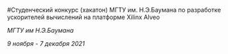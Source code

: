 #Cтуденческий конкурс (хакатон) МГТУ им. Н.Э.Баумана по разработке ускорителей вычислений на платформе Xilinx Alveo

*МГТУ им Н.Э.Баумана*


*9 ноября - 7 декабря 2021*



